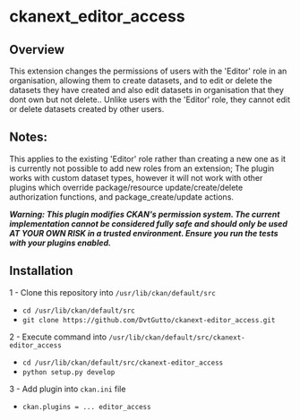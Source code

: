 # ckanext_editor_access


## Overview
This extension changes the permissions of users with the 'Editor' role in an organisation, allowing them to create datasets, and to edit or delete the datasets they have created and also edit datasets in organisation that they dont own but not delete.. Unlike users with the 'Editor' role, they cannot edit or delete datasets created by other users.

## Notes:

This applies to the existing 'Editor' role rather than creating a new one as it is currently not possible to add new roles from an extension;
The plugin works with custom dataset types, however it will not work with other plugins which override package/resource update/create/delete authorization functions, and package_create/update actions.

***Warning: This plugin modifies CKAN's permission system. The current implementation cannot be considered fully safe and should only be used AT YOUR OWN RISK in a trusted environment. Ensure you run the tests with your plugins enabled.***


## Installation

1 - Clone this repository into  `/usr/lib/ckan/default/src`

 - `cd /usr/lib/ckan/default/src`
 - `git clone https://github.com/DvtGutto/ckanext-editor_access.git`


2 - Execute command into  `/usr/lib/ckan/default/src/ckanext-editor_access`

 - `cd /usr/lib/ckan/default/src/ckanext-editor_access`
 - `python setup.py develop`

3 - Add plugin into `ckan.ini`  file

  - `ckan.plugins = ... editor_access`
